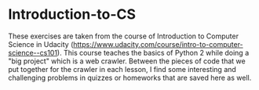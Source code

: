 # Introduction-to-CS

These exercises are taken from the course of Introduction to Computer Science in Udacity (https://www.udacity.com/course/intro-to-computer-science--cs101). This course teaches the basics of Python 2 while doing a "big project" which is a web crawler. Between the pieces of code that we put together for the crawler in each lesson, I find some interesting and challenging problems in quizzes or homeworks that are saved here as well.
